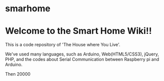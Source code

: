 # smarhome

# Welcome to the Smart Home Wiki!!

This is a code repository of 'The House where You Live'.

We've used many languages, such as Arduino, Web(HTML5/CSS3), jQuery, PHP, and the codes about Serial Communication between Raspberry pi and Arduino.

Then 20000

